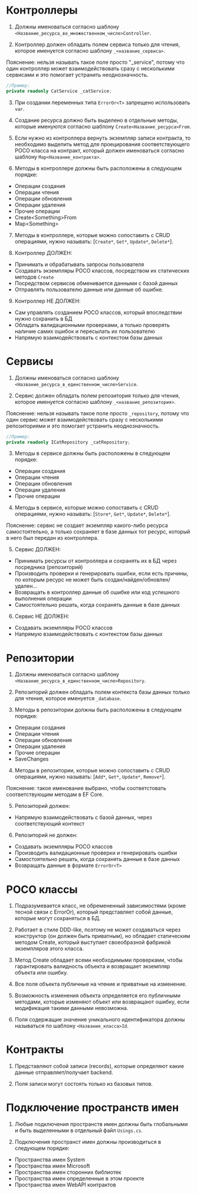 # Контроллеры
1. Должны именоваться согласно шаблону `<Название_ресурса_во_множественном_числе>Controller`.

2. Контроллер должен обладать полем сервиса только для чтения, которое именуется согласно шаблону `_<название_сервиса>`.

Пояснение: нельзя называть такое поле просто "_service",
потому что один контроллер может взаимодействовать сразу с несколькими сервисами и это помогает устранить неоднозначность.

```csharp
//Пример:
private readonly CatService _catService;
```

3. При создании переменных типа `ErrorOr<T>` запрещено использовать `var`.
    
4. Создание ресурса должно быть выделено в отдельные методы, которые именуются согласно шаблону `Create<Название_ресурса>From`.

5. Если нужно из контроллера вернуть экземпляр записи контракта, то необходимо выделить метод для проецирования соответствующего POCO класса на контракт,
который должен именоваться согласно шаблону `Map<Название_контракта>`.

6. Методы в контроллере должны быть расположены в следующем порядке:
- Операции создания
- Операции чтения
- Операции обновления
- Операции удаления
- Прочие операции
- Create\<Something\>From
- Map\<Something\>
    
7. Методы в контроллере, которые можно сопоставить с CRUD операциями, нужно называть: [`Create*`, `Get*`, `Update*`, `Delete*`].
    
8. Контроллер ДОЛЖЕН:
- Принимать и обрабатывать запросы пользователя
- Создавать экземпляры POCO классов, посредством их статических методов `Create`
- Посредством сервисов обменивается данными с базой данных
- Отправлять пользователю данные или данные об ошибке.

9. Контроллер НЕ ДОЛЖЕН: 
- Сам управлять созданием POCO классов, который впоследствии нужно сохранить в БД
- Обладать валидационными проверками, а только проверять наличие самих ошибок и пересылать их пользователю
- Напрямую взаимодействовать с контекстом базы данных

# Сервисы

1. Должны именоваться согласно шаблону `<Название_ресурса_в_единственном_числе>Service`.

2. Сервис должен обладать полем репозитория только для чтения, которое именуется согласно шаблону `_<название_репозитория>`.

Пояснение: нельзя называть такое поле просто `_repository`,
потому что один сервис может взаимодействовать сразу с несколькими репозиториями и это помогает устранить неоднозначность.

```csharp
//Пример:
private readonly ICatRepository _catRepository;
```
3. Методы в сервисе должны быть расположены в следующем порядке:
- Операции создания
- Операции чтения
- Операции обновления
- Операции удаления
- Прочие операции

4. Методы в сервисе, которые можно сопоставить с CRUD операциями, нужно называть: [`Store*`, `Get*`, `Update*`, `Delete*`].

Пояснение: сервис не создает экземпляр какого-либо ресурса самостоятельно, а только сохраняет в базе данных тот ресурс, который в него был передан из контроллера.

5. Сервис ДОЛЖЕН:
- Принимать ресурсы от контроллера и сохранять их в БД через посредника (репозиторий)
- Производить проверки и генерировать ошибки, если есть причины, по которым ресурс не может быть создан/найден/обновлен/удален...
- Возвращать в контроллер данные об ошибке или код успешного выполнения операции
- Самостоятельно решать, когда сохранять данные в базе данных

6. Сервис НЕ ДОЛЖЕН:
- Создавать экземпляры POCO классов
- Напрямую взаимодействовать с контекстом базы данных

# Репозитории

1. Должны именоваться согласно шаблону `<Название_ресурса_в_единственном_числе>Repository`.

2. Репозиторий должен обладать полем контекста базы данных только для чтения, которое именуется `_database`.

3. Методы в репозитории должны быть расположены в следующем порядке:
- Операции создания
- Операции чтения
- Операции обновления
- Операции удаления
- Прочие операции
- SaveChanges

4. Методы в репозитории, которые можно сопоставить с CRUD операциями, нужно называть: [`Add*`, `Get*`, `Update*`, `Remove*`].

Пояснение: такое именование выбрано, чтобы соответстовать соответствующим методам в EF Core.

5. Репозиторий должен:
- Напрямую взаимодействовать с базой данных, через соответствующий контекст

6. Репозиторий не должен:
- Создавать экземпляры POCO классов
- Производить валидационные проверки и генерировать ошибки
- Самостоятельно решать, когда сохранять данные в базе данных
- Возвращать данные в формате `ErrorOr<T>`

# POCO классы

1. Подразумевается класс, не обремененный зависимостями (кроме тесной связи с ErrorOr), который представляет собой данные, которые могут сохраняться в БД.

2. Работает в стиле DDD-like, поэтому не может создаваться через конструктор (он должен быть приватным), но обладает статическим методом Create,
который выступает своеобразной фабрикой экземпляров этого класса.

3. Метод Create обладает всеми необходимыми проверками, чтобы гарантировать валидность объекта и возвращает экземпляр объекта или ошибку.

4. Все поля объекта публичные на чтение и приватные на изменение.

5. Возможность изменения объекта определяется его публичными методами, которые изменяют объект или возвращают ошибку, если модификация такими данными невозможна.

6. Поля содержащие значение уникального идентификатора должны называться по шаблону `<Название_класса>Id`.

# Контракты

1. Представляют собой записи (records), которые определяют какие данные отправляет/получает backend.

2. Поля записи могут состоять только из базовых типов.

# Подключение пространств имен

1. Любые подключения пространств имен должны быть глобальными и быть выделенными в отдельный файл `Usings.cs`.

2. Подключения пространст имен должны производиться в следующем порядке:
- Пространства имен System
- Пространства имен Microsoft
- Пространства имен сторонних библиотек
- Пространства имен определенные в этом проекте
- Пространства имен WebAPI контрактов
